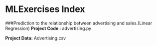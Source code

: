 # MLExercises Index

###Prediction to the relationship between advertising and sales.(Linear Regression)
**Project Code :**
advertising.py

**Project Data:**
Advertising.csv
